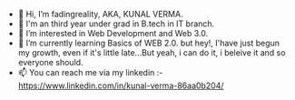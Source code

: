 - 👋 Hi, I’m fadingreality, AKA, KUNAL VERMA.
- 📖 I'm an third year under grad in B.tech in IT branch.
- 👀 I’m interested in Web Development and Web 3.0.
- 🌱 I’m currently learning Basics of WEB 2.0. but hey!, I'have just begun my growth, even if it's little late...But yeah, i can do it, i beleive it and so everyone should.
- 📫 You can reach me via my linkedin :- https://www.linkedin.com/in/kunal-verma-86aa0b204/

